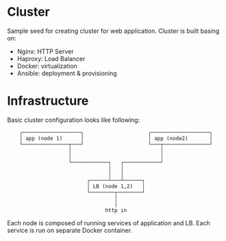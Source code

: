 # Cluster

Sample seed for creating cluster for web application.
Cluster is built basing on:
- Nginx: HTTP Server
- Haproxy: Load Balancer
- Docker: virtualization 
- Ansible: deployment & provisioning

# Infrastructure

Basic cluster configuration looks like following:

```preformated
    ┌───────────────────┐                     ┌───────────────────┐
    │ app (node 1)      │                     │ app (node2)       │
    └───────────────┬───┘                     └───┬───────────────┘
                    │                             │
                    │                             │
                    └────────────┐   ┌────────────┘
                                 │   │
                                 │   │
                          ┌──────┴───┴──────┐
                          │ LB (node 1,2)   │
                          └────────┬────────┘
                                   │
                                   │
                                http in
```

Each node is composed of running services of application and LB.
Each service is run on separate Docker container.


